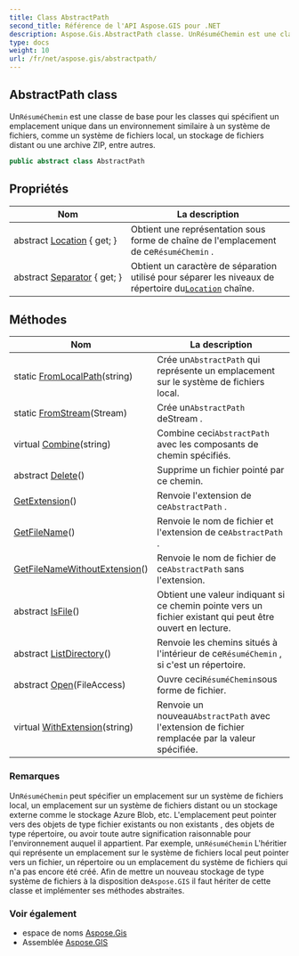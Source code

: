 ```yaml
---
title: Class AbstractPath
second_title: Référence de l'API Aspose.GIS pour .NET
description: Aspose.Gis.AbstractPath classe. UnRésuméChemin est une classe de base pour les classes qui spécifient un emplacement unique dans un environnement similaire à un système de fichiers comme un système de fichiers local un stockage de fichiers distant ou une archive ZIP entre autres.
type: docs
weight: 10
url: /fr/net/aspose.gis/abstractpath/
---
```

## AbstractPath class

Un`RésuméChemin` est une classe de base pour les classes qui spécifient un emplacement unique dans un environnement similaire à un système de fichiers, comme un système de fichiers local, un stockage de fichiers distant ou une archive ZIP, entre autres.

```csharp
public abstract class AbstractPath
```

## Propriétés

| Nom | La description |
| --- | --- |
| abstract [Location](../../aspose.gis/abstractpath/location/) { get; } | Obtient une représentation sous forme de chaîne de l'emplacement de ce`RésuméChemin` . |
| abstract [Separator](../../aspose.gis/abstractpath/separator/) { get; } | Obtient un caractère de séparation utilisé pour séparer les niveaux de répertoire du[`Location`](./location/) chaîne. |

## Méthodes

| Nom | La description |
| --- | --- |
| static [FromLocalPath](../../aspose.gis/abstractpath/fromlocalpath/)(string) | Crée un`AbstractPath` qui représente un emplacement sur le système de fichiers local. |
| static [FromStream](../../aspose.gis/abstractpath/fromstream/)(Stream) | Crée un`AbstractPath` deStream . |
| virtual [Combine](../../aspose.gis/abstractpath/combine/)(string) | Combine ceci`AbstractPath` avec les composants de chemin spécifiés. |
| abstract [Delete](../../aspose.gis/abstractpath/delete/)() | Supprime un fichier pointé par ce chemin. |
| [GetExtension](../../aspose.gis/abstractpath/getextension/)() | Renvoie l'extension de ce`AbstractPath` . |
| [GetFileName](../../aspose.gis/abstractpath/getfilename/)() | Renvoie le nom de fichier et l'extension de ce`AbstractPath` . |
| [GetFileNameWithoutExtension](../../aspose.gis/abstractpath/getfilenamewithoutextension/)() | Renvoie le nom de fichier de ce`AbstractPath` sans l'extension. |
| abstract [IsFile](../../aspose.gis/abstractpath/isfile/)() | Obtient une valeur indiquant si ce chemin pointe vers un fichier existant qui peut être ouvert en lecture. |
| abstract [ListDirectory](../../aspose.gis/abstractpath/listdirectory/)() | Renvoie les chemins situés à l'intérieur de ce`RésuméChemin` , si c'est un répertoire. |
| abstract [Open](../../aspose.gis/abstractpath/open/)(FileAccess) | Ouvre ceci`RésuméChemin`sous forme de fichier. |
| virtual [WithExtension](../../aspose.gis/abstractpath/withextension/)(string) | Renvoie un nouveau`AbstractPath` avec l'extension de fichier remplacée par la valeur spécifiée. |

### Remarques

Un`RésuméChemin` peut spécifier un emplacement sur un système de fichiers local, un emplacement sur un système de fichiers distant ou un stockage externe comme le stockage Azure Blob, etc. L'emplacement peut pointer vers des objets de type fichier existants ou non existants , des objets de type répertoire, ou avoir toute autre signification raisonnable pour l'environnement auquel il appartient. Par exemple, un`RésuméChemin` L'héritier qui représente un emplacement sur le système de fichiers local peut pointer vers un fichier, un répertoire ou un emplacement du système de fichiers qui n'a pas encore été créé. Afin de mettre un nouveau stockage de type système de fichiers à la disposition de`Aspose.GIS` il faut hériter de cette classe et implémenter ses méthodes abstraites.

### Voir également

* espace de noms [Aspose.Gis](../../aspose.gis/)
* Assemblée [Aspose.GIS](../../)


